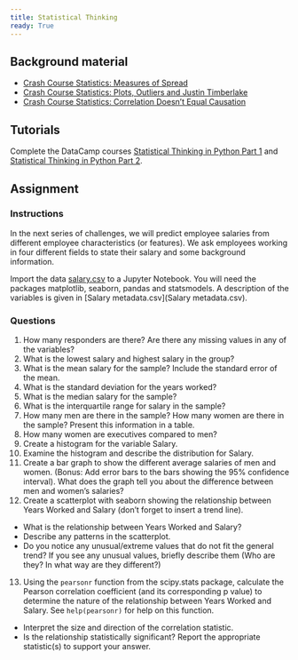 ```yaml
---
title: Statistical Thinking
ready: True
---
```


## Background material
- [Crash Course Statistics: Measures of Spread](https://youtu.be/R4yfNi_8Kqw)
- [Crash Course Statistics: Plots, Outliers and Justin Timberlake](https://youtu.be/HMkllhBI91Y)
- [Crash Course Statistics: Correlation Doesn’t Equal Causation](https://youtu.be/GtV-VYdNt_g)

## Tutorials

Complete the DataCamp courses [Statistical Thinking in Python Part 1](https://www.datacamp.com/courses/statistical-thinking-in-python-part-1) and [Statistical Thinking in Python Part 2](https://www.datacamp.com/courses/statistical-thinking-in-python-part-2).

## Assignment

### Instructions
In the next series of challenges, we will predict employee salaries from different employee characteristics (or features). We ask employees working in four different fields to state their salary and some background information.

Import the data [salary.csv](salary.csv) to a Jupyter Notebook. You will need the packages matplotlib, seaborn, pandas and statsmodels. A description of the variables is given in [Salary metadata.csv](Salary metadata.csv).

### Questions
1.	How many responders are there? Are there any missing values in any of the variables?
2.	What is the lowest salary and highest salary in the group?
3.	What is the mean salary for the sample? Include the standard error of the mean.
4.	What is the standard deviation for the years worked?
5.	What is the median salary for the sample?
6.	What is the interquartile range for salary in the sample?
7.	How many men are there in the sample? How many women are there in the sample? Present this information in a table.
8.	How many women are executives compared to men?
9.	Create a histogram for the variable Salary.
10.	Examine the histogram and describe the distribution for Salary.
11.	Create a bar graph to show the different average salaries of men and women. (Bonus: Add error bars to the bars showing the 95% confidence interval). What does the graph tell you about the difference between men and women’s salaries?
12.	Create a scatterplot with seaborn showing the relationship between Years Worked and Salary (don’t forget to insert a trend line).
 * What is the relationship between Years Worked and Salary?
 * Describe any patterns in the scatterplot.
 * Do you notice any unusual/extreme values that do not fit the general trend? If you see any unusual values, briefly describe them (Who are they? In what way are they different?)
13.	Using the `pearsonr` function from the scipy.stats package, calculate the Pearson correlation coefficient (and its corresponding p value) to determine the nature of the relationship between Years Worked and Salary. See `help(pearsonr)` for help on this function.
 * Interpret the size and direction of the correlation statistic.
 * Is the relationship statistically significant? Report the appropriate statistic(s) to support your answer.

